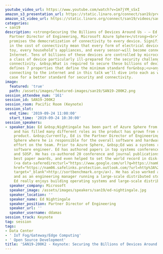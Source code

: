 ```yaml
---
youtube_video_url: https://www.youtube.com/watch?v=1m7jYM_sSxI
amazon_s3_presentation_url: https://static.linaro.org/connect/san19/presentations/san19-200k2.pdf
amazon_s3_video_url: https://static.linaro.org/connect/san19/videos/san19-200k2.mp4
categories:
- san19
description: <strong>Securing the Billions of Devices Around Us - – Ed Nightingale,
  Partner Director of Engineering, Microsoft Azure Sphere</strong><br>The next decade
  promises the democratization of connectivity to every device. Significant drops
  in the cost of connectivity mean that every form of electrical device—every child’s
  toy, every household’s appliances, and every sensor—will become connected to the
  Internet. Tens of billions of these devices are controlled by microcontrollers,
  a class of device particularly ill-prepared for the security challenges of internet
  connectivity. &nbsp;What is required to secure these billions of devices? &nbsp;Microsoft
  defines 7 properties that define the minimum standard for&nbsp;<u>any</u> device
  connecting to the internet and in this talk we’ll dive into each as we make the
  case for a better standard for security and connectivity.
image:
  featured: 'true'
  path: /assets/images/featured-images/san19/SAN19-200K2.png
session_attendee_num: '161'
session_id: SAN19-200K2
session_room: Pacific Room (Keynote)
session_slot:
  end_time: '2019-09-24 11:00:00'
  start_time: '2019-09-24 10:30:00'
session_speakers:
- speaker_bio: Ed &nbsp;Nightingale has been part of Azure Sphere from its inception
    and has filled many different roles as the product has grown from research to
    product. &nbsp;Currently, Ed is the Partner Director of Engineering for Azure
    Sphere where he is responsible for the overall software and hardware engineering
    effort on the team. Prior to Azure Sphere, &nbsp;Ed was a systems researcher and
    software engineer. Ed has authored papers in top systems conferences such as OSDI
    and SOSP. He has co-authored 20 conference and journal publications, has won 6
    best paper awards, and even helped to set the world record in disk-to-disk sorting
    (<a data-saferedirecturl="https://www.google.com/url?q=https://nam06.safelinks.protection.outlook.com/?url%3Dhttp%253A%252F%252Fsortbenchmark.org%26data%3D02%257C01%257Cddamas%2540microsoft.com%257C433d61160118445fd3c008d71e857f0d%257C72f988bf86f141af91ab2d7cd011db47%257C1%257C0%257C637011431018146227%26sdata%3DOqNsm%252BUSYW5Y40e2Enj5wY4iB97h%252B1u2dfPJ%252BoSk8Ns%253D%26reserved%3D0&source=gmail&ust=1565869504808000&usg=AFQjCNHUGhoCtCVNSpdI8j-Fc6Oyt-MD8Q"
    href="https://nam06.safelinks.protection.outlook.com/?url=http%3A%2F%2Fsortbenchmark.org&data=02%7C01%7Cddamas%40microsoft.com%7C433d61160118445fd3c008d71e857f0d%7C72f988bf86f141af91ab2d7cd011db47%7C1%7C0%7C637011431018146227&sdata=OqNsm%2BUSYW5Y40e2Enj5wY4iB97h%2B1u2dfPJ%2BoSk8Ns%3D&reserved=0"
    target="_blank">http://sortbenchmark.org</a>). He has also worked as an engineer
    and as an engineering manager running a large-scale distributed storage service.
    Ed really enjoys building operating systems and large-scale distributed systems.
  speaker_company: Microsoft
  speaker_image: /assets/images/speakers/san19/ed-nightingale.jpg
  speaker_location: ''
  speaker_name: Ed Nightingale
  speaker_position: Partner Director of Engineering
  speaker_url: ''
  speaker_username: ddamas
session_track: Keynote
tag: session
tags:
- Data Center
- ' IoT Fog/Gateway/Edge Computing'
- ' Open Source Development'
title: 'SAN19-200K2 - Keynote: Securing the Billions of Devices Around Us'
---
```


